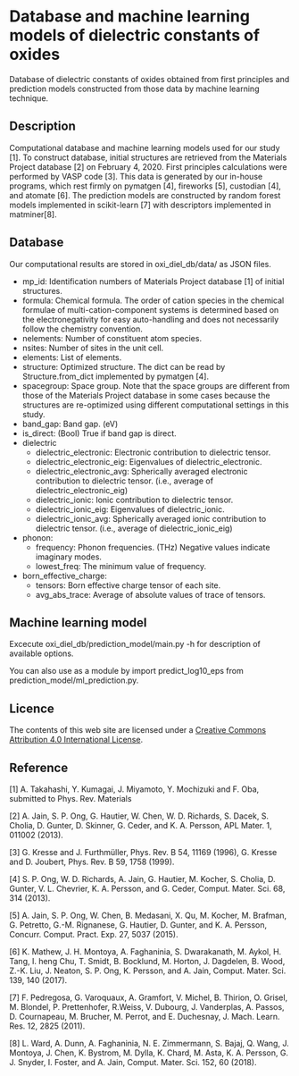 Database and machine learning models of dielectric constants of oxides
====

Database of dielectric constants of oxides obtained from first principles and prediction models constructed from those data by machine learning technique.


## Description
Computational database and machine learning models used for our study [1].
To construct database, initial structures are retrieved from the Materials Project database [2] on February 4, 2020.
First principles calculations were performed by VASP code [3].
This data is generated by our in-house programs, which rest firmly on pymatgen [4], fireworks [5], custodian [4], and atomate [6].
The prediction models are constructed by random forest models implemented in scikit-learn [7] with descriptors implemented in matminer[8].

## Database
Our computational results are stored in oxi\_diel\_db/data/ as JSON files. 

- mp\_id: Identification numbers of Materials Project database [1] of initial structures.
- formula: Chemical formula. The order of cation species in the chemical formulae of multi-cation-component systems is determined based on the electronegativity for easy auto-handling and does not necessarily follow the chemistry convention.
- nelements: Number of constituent atom species.
- nsites: Number of sites in the unit cell.
- elements: List of elements.
- structure: Optimized structure. The dict can be read by Structure.from\_dict implemented by pymatgen [4].
- spacegroup: Space group. Note that the space groups are different from those of the Materials Project database in some cases because the structures are re-optimized using different computational settings in this study.
- band\_gap: Band gap. (eV)
- is\_direct: (Bool) True if band gap is direct.
- dielectric
	- dielectric\_electronic: Electronic contribution to dielectric tensor.
	- dielectric\_electronic\_eig: Eigenvalues of dielectric\_electronic.
	- dielectric\_electronic\_avg: Spherically averaged electronic contribution to dielectric tensor. (i.e., average of dielectric\_electronic\_eig)
	- dielectric\_ionic: Ionic contribution to dielectric tensor.
	- dielectric\_ionic\_eig: Eigenvalues of dielectric\_ionic.
	- dielectric\_ionic\_avg: Spherically averaged ionic contribution to dielectric tensor. (i.e., average of dielectric\_ionic\_eig)
- phonon:
	- frequency: Phonon frequencies. (THz) Negative values indicate imaginary modes.
	- lowest\_freq: The minimum value of frequency.
- born\_effective\_charge:
	- tensors: Born effective charge tensor of each site.
	- avg\_abs\_trace: Average of absolute values of trace of tensors.

## Machine learning model

Excecute oxi\_diel\_db/prediction\_model/main.py -h for description of available options.

You can also use as a module by import predict\_log10\_eps from prediction\_model/ml\_prediction.py.

## Licence
The contents of this web site are licensed under a [Creative Commons Attribution 4.0 International License](https://creativecommons.org/licenses/by/4.0/).

## Reference
[1] A. Takahashi, Y. Kumagai, J. Miyamoto, Y. Mochizuki and F. Oba, submitted to Phys. Rev. Materials

[2] A. Jain, S. P. Ong, G. Hautier, W. Chen, W. D. Richards, S. Dacek, S. Cholia, D. Gunter, D. Skinner, G. Ceder, and K. A. Persson, APL Mater. 1, 011002 (2013).

[3] G. Kresse and J. Furthmüller, Phys. Rev. B 54, 11169 (1996), G. Kresse and D. Joubert, Phys. Rev. B 59, 1758 (1999).

[4] S. P. Ong, W. D. Richards, A. Jain, G. Hautier, M. Kocher, S. Cholia, D. Gunter, V. L. Chevrier, K. A. Persson, and G. Ceder, Comput. Mater. Sci. 68, 314 (2013).

[5] A. Jain, S. P. Ong, W. Chen, B. Medasani, X. Qu, M. Kocher, M. Brafman, G. Petretto, G.-M. Rignanese, G. Hautier, D. Gunter, and K. A. Persson, Concurr. Comput. Pract. Exp. 27, 5037 (2015).

[6] K. Mathew, J. H. Montoya, A. Faghaninia, S. Dwarakanath, M. Aykol, H. Tang, I. heng Chu, T. Smidt, B. Bocklund, M. Horton, J. Dagdelen, B. Wood, Z.-K. Liu, J. Neaton, S. P. Ong, K. Persson, and A. Jain, Comput. Mater. Sci. 139, 140 (2017).

[7] F. Pedregosa, G. Varoquaux, A. Gramfort, V. Michel,B. Thirion, O. Grisel, M. Blondel, P. Prettenhofer,R.Weiss, V. Dubourg, J. Vanderplas, A. Passos, D. Cournapeau,M. Brucher, M. Perrot, and E. Duchesnay, J.Mach. Learn. Res. 12, 2825 (2011).

[8] L. Ward, A. Dunn, A. Faghaninia, N. E. Zimmermann,S. Bajaj, Q. Wang, J. Montoya, J. Chen, K. Bystrom,M. Dylla, K. Chard, M. Asta, K. A. Persson, G. J. Snyder,I. Foster, and A. Jain, Comput. Mater. Sci. 152, 60(2018).

